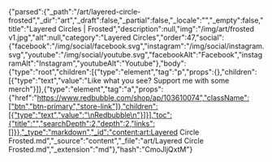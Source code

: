 {"parsed":{"_path":"/art/layered-circle-frosted","_dir":"art","_draft":false,"_partial":false,"_locale":"","_empty":false,"title":"Layered Circles | Frosted","description":null,"img":"/img/art/frosted v1.jpg","alt":null,"category":"Layered Circles","order":47,"social":{"facebook":"/img/social/facebook.svg","instagram":"/img/social/instagram.svg","youtube":"/img/social/youtube.svg","facebookAlt":"Facebook","instagramAlt":"Instagram","youtubeAlt":"Youtube"},"body":{"type":"root","children":[{"type":"element","tag":"p","props":{},"children":[{"type":"text","value":"Like what you see? Support me with some merch"}]},{"type":"element","tag":"a","props":{"href":"https://www.redbubble.com/shop/ap/103610074","className":["btn","btn-primary","store-link"]},"children":[{"type":"text","value":"\nRedbubble\n"}]}],"toc":{"title":"","searchDepth":2,"depth":2,"links":[]}},"_type":"markdown","_id":"content:art:Layered Circle Frosted.md","_source":"content","_file":"art/Layered Circle Frosted.md","_extension":"md"},"hash":"CmoJljQxtM"}
